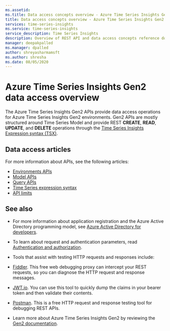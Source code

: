 ```yaml
---
ms.assetid:
ms.title: Data access concepts overview - Azure Time Series Insights Gen2 | Microsoft Docs
title: Data access concepts overview - Azure Time Series Insights Gen2 | Microsoft Docs
services: time-series-insights
ms.service: time-series-insights
service_description: Time Series Insights
description: Overview of REST API and data access concepts reference documentation for Azure Time Series Insights Gen2.
manager: deepakpalled
ms.manager: dpalled
author: shreyasharmamsft
ms.author: shresha
ms.date: 08/05/2020
---
```


# Azure Time Series Insights Gen2 data access overview

The Azure Time Series Insights Gen2 APIs provide data access operations for Azure Time Series Insights Gen2 environments. Gen2 APIs are mostly structured around Time Series Model and provide REST **CREATE**, **READ**, **UPDATE**, and **DELETE** operations through the [Time Series Insights Expression syntax (TSX)](reference-time-series-expression-syntax.md).

## Data access articles

For more information about APIs, see the following articles:

* [Environments APIs](reference-environments-apis.md)
* [Model APIs](reference-model-apis.md)
* [Query APIs](reference-query-apis.md)
* [Time Series expression syntax](reference-time-series-expression-syntax.md)
* [API limits](reference-api-limits.md)

## See also

* For more information about application registration and the Azure Active Directory programming model, see [Azure Active Directory for developers](https://docs.microsoft.com/azure/active-directory/develop/active-directory-developers-guide).

* To learn about request and authentication parameters, read [Authentication and authorization](https://docs.microsoft.com/azure/time-series-insights/time-series-insights-authentication-and-authorization).

* Tools that assist with testing HTTP requests and responses include:

* [Fiddler](https://www.telerik.com/fiddler). This free web debugging proxy can intercept your REST requests, so you can diagnose the HTTP request and response messages.
* [JWT.io](https://jwt.io/). You can use this tool to quickly dump the claims in your bearer token and then validate their contents.
* [Postman](https://www.getpostman.com/). This is a free HTTP request and response testing tool for debugging REST APIs.

* Learn more about Azure Time Series Insights Gen2 by reviewing the [Gen2 documentation](https://docs.microsoft.com/azure/time-series-insights/time-series-insights-update-overview).
